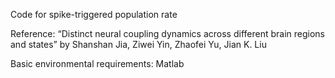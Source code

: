Code for spike-triggered population rate

Reference: “Distinct neural coupling dynamics across different brain regions and states” by Shanshan Jia, Ziwei Yin,  Zhaofei Yu, Jian K. Liu

Basic environmental requirements:
Matlab




